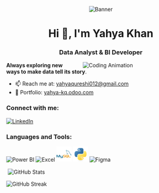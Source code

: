 <p align="center">
  <img src="https://camo.githubusercontent.com/a55ca953c83f1830882edb7e7a84d4417f9435002dc0eaeae4aa22be9112415c/68747470733a2f2f7374617469632e7769787374617469632e636f6d2f6d656469612f3663333839335f36306230326635373739616234613233396137313566343162613661303037657e6d76325f645f353030305f313434375f735f322e676966" alt="Banner">
</p>
<h1 align="center">Hi 👋, I'm Yahya Khan </h1>
<h3 align="center">Data Analyst & BI Developer</h3>
<!-- IMAGE ON THE RIGHT SIDE -->
<img src="https://gomycode.com/eg/wp-content/uploads/sites/28/2023/10/2.gif" alt="Coding Animation" width="300" align="right" style="margin-left:20px;" />

  **Always exploring new ways to make data tell its story**.
  
 - 📫 Reach me at: yahyaqureshi012@gmail.com  
 - 📂 Portfolio: [yahya-kq.odoo.com](https://yahya-kq.odoo.com/)

<h3 align="left">Connect with me:</h3>
<p align="left">
  <a href="https://www.linkedin.com/in/yahya-kq/" target="_blank">
    <img src="https://raw.githubusercontent.com/rahuldkjain/github-profile-readme-generator/master/src/images/icons/Social/linked-in-alt.svg" alt="LinkedIn" height="30" width="40" />
  </a>
</p>
<h3 align="left">Languages and Tools:</h3>
<p>
  <img src="https://www.vectorlogo.zone/logos/microsoft_powerbi/microsoft_powerbi-icon.svg" alt="Power BI" width="40" height="40"/>
  <img src="https://cdn.worldvectorlogo.com/logos/microsoft-excel-2013.svg" alt="Excel" width="40" height="40"/>
  <img src="https://raw.githubusercontent.com/devicons/devicon/master/icons/mysql/mysql-original-wordmark.svg" alt="MySQL" width="40" height="40"/>
  <img src="https://raw.githubusercontent.com/devicons/devicon/master/icons/python/python-original.svg" alt="Python" width="40" height="40"/>
  <img src="https://www.vectorlogo.zone/logos/figma/figma-icon.svg" alt="Figma" width="40" height="40"/>
</p>
<p>&nbsp;<img align="center" src="https://github-readme-stats.vercel.app/api?username=yahya-kq&show_icons=true&locale=en" alt="GitHub Stats" /></p>
<p><img align="center" src="https://github-readme-streak-stats.herokuapp.com/?user=yahya-kq&" alt="GitHub Streak" /></p>

